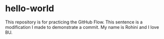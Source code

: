 # hello-world
This repository is for practicing the GitHub Flow.
This sentence is a modification I made to demonstrate a commit. 
My name is Rohini and I love BU.
